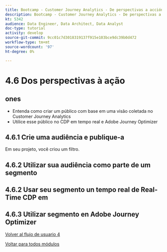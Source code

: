 ```yaml
---
title: Bootcamp - Customer Journey Analytics - De perspectivas a acción - Brasil
description: Bootcamp - Customer Journey Analytics - De perspectivas a acción - Brasil
kt: 5342
audience: Data Engineer, Data Architect, Data Analyst
doc-type: tutorial
activity: develop
source-git-commit: 9cc01c7d3018319137f915e103bce9dc39b0d472
workflow-type: tm+mt
source-wordcount: '97'
ht-degree: 0%

---
```


# 4.6 Dos perspectivas à ação

## ones

- Entenda como criar um público com base em uma visão coletada no Customer Journey Analytics
- Utilice esse público no CDP em tempo real e Adobe Journey Optimizer

## 4.6.1 Crie uma audiência e publique-a

Em seu projeto, você criou um filtro.

## 4.6.2 Utilizar sua audiência como parte de um segmento

## 4.6.2 Usar seu segmento un tempo real de Real-Time CDP em

## 4.6.3 Utilizar segmento en Adobe Journey Optimizer

[Volver al flujo de usuario 4](./uc4.md)

[Voltar para todos módulos](./../../overview.md)
